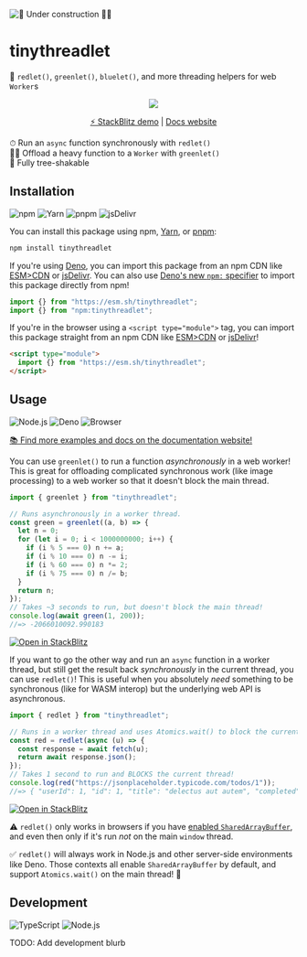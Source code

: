 ![🚧 Under construction 👷‍♂️](https://i.imgur.com/LEP2R3N.png)

# tinythreadlet

🎨 `redlet()`, `greenlet()`, `bluelet()`, and more threading helpers for web
`Worker`s

<div align="center">

![](https://picsum.photos/600/400)

[⚡ StackBlitz demo](https://stackblitz.com/) |
[Docs website](https://tinylibs.github.io/tinythreadlet/)

</div>

⏱ Run an `async` function synchronously with `redlet()` \
🏃‍♂️ Offload a heavy function to a `Worker` with `greenlet()` \
🌳 Fully tree-shakable

## Installation

![npm](https://img.shields.io/static/v1?style=for-the-badge&message=npm&color=CB3837&logo=npm&logoColor=FFFFFF&label=)
![Yarn](https://img.shields.io/static/v1?style=for-the-badge&message=Yarn&color=2C8EBB&logo=Yarn&logoColor=FFFFFF&label=)
![pnpm](https://img.shields.io/static/v1?style=for-the-badge&message=pnpm&color=FF6C37&logo=pnpm&logoColor=FFFFFF&label=)
![jsDelivr](https://img.shields.io/static/v1?style=for-the-badge&message=jsDelivr&color=E84D3D&logo=jsDelivr&logoColor=FFFFFF&label=)

You can install this package using npm, [Yarn], or [pnpm]:

```sh
npm install tinythreadlet
```

If you're using [Deno], you can import this package from an npm CDN like
[ESM>CDN] or [jsDelivr]. You can also use [Deno's new `npm:` specifier] to
import this package directly from npm!

```ts
import {} from "https://esm.sh/tinythreadlet";
import {} from "npm:tinythreadlet";
```

If you're in the browser using a `<script type="module">` tag, you can import
this package straight from an npm CDN like [ESM>CDN] or [jsDelivr]!

```html
<script type="module">
  import {} from "https://esm.sh/tinythreadlet";
</script>
```

## Usage

![Node.js](https://img.shields.io/static/v1?style=for-the-badge&message=Node.js&color=339933&logo=Node.js&logoColor=FFFFFF&label=)
![Deno](https://img.shields.io/static/v1?style=for-the-badge&message=Deno&color=000000&logo=Deno&logoColor=FFFFFF&label=)
![Browser](https://img.shields.io/static/v1?style=for-the-badge&message=Browser&color=4285F4&logo=Google+Chrome&logoColor=FFFFFF&label=)

[📚 Find more examples and docs on the documentation website!](https://tinylibs.github.io/tinythreadlet/)

You can use `greenlet()` to run a function _asynchronously_ in a web worker!
This is great for offloading complicated synchronous work (like image
processing) to a web worker so that it doesn't block the main thread.

```js
import { greenlet } from "tinythreadlet";

// Runs asynchronously in a worker thread.
const green = greenlet((a, b) => {
  let n = 0;
  for (let i = 0; i < 1000000000; i++) {
    if (i % 5 === 0) n += a;
    if (i % 10 === 0) n -= i;
    if (i % 60 === 0) n *= 2;
    if (i % 75 === 0) n /= b;
  }
  return n;
});
// Takes ~3 seconds to run, but doesn't block the main thread!
console.log(await green(1, 200));
//=> -2066010092.990183
```

[![Open in StackBlitz](https://developer.stackblitz.com/img/open_in_stackblitz_small.svg)](https://stackblitz.com/github/___YOUR_PATH___)

If you want to go the other way and run an `async` function in a worker thread,
but still get the result back _synchronously_ in the current thread, you can use
`redlet()`! This is useful when you absolutely _need_ something to be
synchronous (like for WASM interop) but the underlying web API is asynchronous.

```js
import { redlet } from "tinythreadlet";

// Runs in a worker thread and uses Atomics.wait() to block the current thread.
const red = redlet(async (u) => {
  const response = await fetch(u);
  return await response.json();
});
// Takes 1 second to run and BLOCKS the current thread!
console.log(red("https://jsonplaceholder.typicode.com/todos/1"));
//=> { "userId": 1, "id": 1, "title": "delectus aut autem", "completed": false }
```

[![Open in StackBlitz](https://developer.stackblitz.com/img/open_in_stackblitz_small.svg)](https://stackblitz.com/github/___YOUR_PATH___)

⚠️ `redlet()` only works in browsers if you have [enabled `SharedArrayBuffer`],
and even then only if it's run _not_ on the main `window` thread.

✅ `redlet()` will always work in Node.js and other server-side environments
like Deno. Those contexts all enable `SharedArrayBuffer` by default, and support
`Atomics.wait()` on the main thread! 🎉

## Development

![TypeScript](https://img.shields.io/static/v1?style=for-the-badge&message=TypeScript&color=3178C6&logo=TypeScript&logoColor=FFFFFF&label=)
![Node.js](https://img.shields.io/static/v1?style=for-the-badge&message=Node.js&color=339933&logo=Node.js&logoColor=FFFFFF&label=)

TODO: Add development blurb

<!-- prettier-ignore-start -->
[enabled `SharedArrayBuffer`]: https://developer.mozilla.org/en-US/docs/Web/JavaScript/Reference/Global_Objects/SharedArrayBuffer#security_requirements
[Yarn]: https://yarnpkg.com/
[pnpm]: https://pnpm.io/
[Deno]: https://deno.land/
[ESM>CDN]: https://esm.sh/
[jsDelivr]: https://www.jsdelivr.com/esm
[Deno's new `npm:` specifier]: https://deno.com/manual/node/npm_specifiers
<!-- prettier-ignore-end -->
